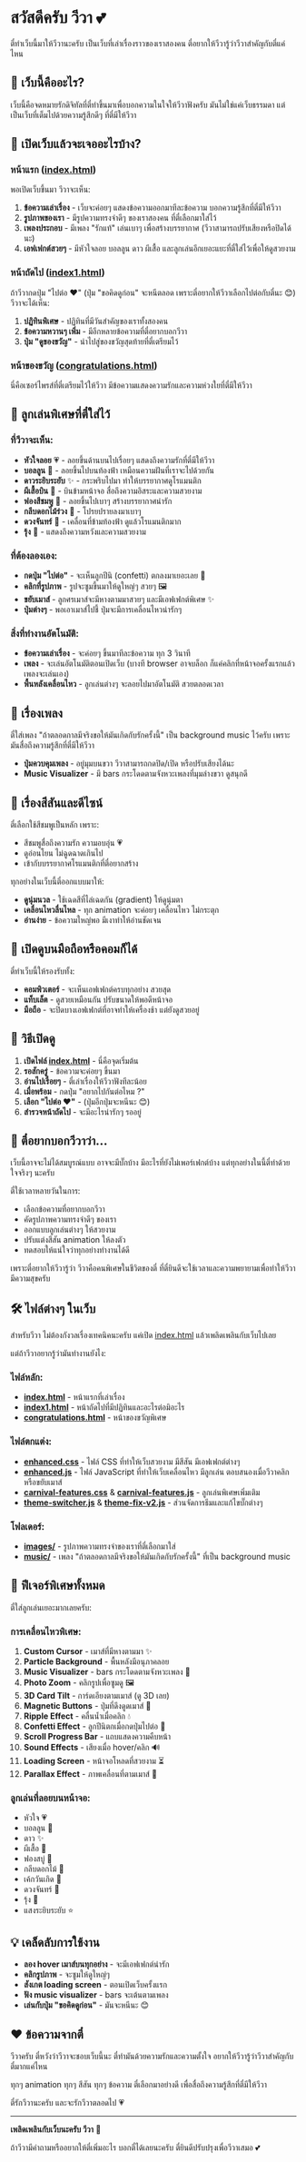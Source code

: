 # สวัสดีครับ วีวา 💕

ตี๋ทำเว็บนี้มาให้วีวานะครับ เป็นเว็บที่เล่าเรื่องราวของเราสองคน ตี๋อยากให้วีวารู้ว่าวีวาสำคัญกับตี๋แค่ไหน

## 🎯 เว็บนี้คืออะไร?

เว็บนี้คือจดหมายรักดิจิทัลที่ตี๋ทำขึ้นมาเพื่อบอกความในใจให้วีวาฟังครับ มันไม่ใช่แค่เว็บธรรมดา แต่เป็นเว็บที่เต็มไปด้วยความรู้สึกดีๆ ที่ตี๋มีให้วีวา

## 🌟 เปิดเว็บแล้วจะเจออะไรบ้าง?

### หน้าแรก ([index.html](index.html))
พอเปิดเว็บขึ้นมา วีวาจะเห็น:

1. **ข้อความเล่าเรื่อง** - เว็บจะค่อยๆ แสดงข้อความออกมาทีละข้อความ บอกความรู้สึกที่ตี๋มีให้วีวา
2. **รูปภาพของเรา** - มีรูปความทรงจำดีๆ ของเราสองคน ที่ตี๋เลือกมาใส่ไว้
3. **เพลงประกอบ** - มีเพลง "รักแท้" เล่นเบาๆ เพื่อสร้างบรรยากาศ (วีวาสามารถปรับเสียงหรือปิดได้นะ)
4. **เอฟเฟกต์สวยๆ** - มีหัวใจลอย บอลลูน ดาว ผีเสื้อ และลูกเล่นอีกเยอะแยะที่ตี๋ใส่ไว้เพื่อให้ดูสวยงาม

### หน้าถัดไป ([index1.html](index1.html))
ถ้าวีวากดปุ่ม "ไปต่อ ♥" (ปุ่ม "ขอคิดดูก่อน" จะหนีตลอด เพราะตี๋อยากให้วีวาเลือกไปต่อกับตี๋นะ 😊) วีวาจะได้เห็น:

1. **ปฏิทินพิเศษ** - ปฏิทินที่มีวันสำคัญของเราทั้งสองคน
2. **ข้อความหวานๆ เพิ่ม** - มีอีกหลายข้อความที่ตี๋อยากบอกวีวา
3. **ปุ่ม "ดูของขวัญ"** - นำไปสู่ของขวัญสุดท้ายที่ตี๋เตรียมไว้

### หน้าของขวัญ ([congratulations.html](congratulations.html))
นี่คือเซอร์ไพรส์ที่ตี๋เตรียมไว้ให้วีวา มีข้อความแสดงความรักและความห่วงใยที่ตี๋มีให้วีวา

## 💫 ลูกเล่นพิเศษที่ตี๋ใส่ไว้

### ที่วีวาจะเห็น:
- **หัวใจลอย** 💗 - ลอยขึ้นด้านบนไปเรื่อยๆ แสดงถึงความรักที่ตี๋มีให้วีวา
- **บอลลูน** 🎈 - ลอยขึ้นไปบนท้องฟ้า เหมือนความฝันที่เราจะไปด้วยกัน
- **ดาวระยิบระยับ** ✨ - กระพริบไปมา ทำให้บรรยากาศดูโรแมนติก
- **ผีเสื้อบิน** 🦋 - บินข้ามหน้าจอ สื่อถึงความอิสระและความสวยงาม
- **ฟองสีชมพู** 🫧 - ลอยขึ้นไปเบาๆ สร้างบรรยากาศน่ารัก
- **กลีบดอกไม้ร่วง** 🌸 - โปรยปรายลงมาเบาๆ
- **ดวงจันทร์** 🌙 - เคลื่อนที่ข้ามท้องฟ้า ดูแล้วโรแมนติกมาก
- **รุ้ง** 🌈 - แสดงถึงความหวังและความสวยงาม

### ที่ต้องลองเอง:
- **กดปุ่ม "ไปต่อ"** - จะเห็นลูกปีนิ (confetti) ตกลงมาเยอะเลย 🎊
- **คลิกที่รูปภาพ** - รูปจะซูมขึ้นมาให้ดูใหญ่ๆ สวยๆ 🖼️
- **ขยับเมาส์** - ลูกศรเมาส์จะมีหางตามมาสวยๆ และมีเอฟเฟกต์พิเศษ ✨
- **ปุ่มต่างๆ** - พอเอาเมาส์ไปชี้ ปุ่มจะมีการเคลื่อนไหวน่ารักๆ

### สิ่งที่ทำงานอัตโนมัติ:
- **ข้อความเล่าเรื่อง** - จะค่อยๆ ขึ้นมาทีละข้อความ ทุก 3 วินาที
- **เพลง** - จะเล่นอัตโนมัติตอนเปิดเว็บ (บางที browser อาจบล็อก ก็แค่คลิกที่หน้าจอครั้งแรกแล้วเพลงจะเล่นเอง)
- **พื้นหลังเคลื่อนไหว** - ลูกเล่นต่างๆ จะลอยไปมาอัตโนมัติ สวยตลอดเวลา

## 🎵 เรื่องเพลง

ตี๋ใส่เพลง "ถ้าตลอดกาลมีจริงขอให้มันเกิดกับรักครั้งนี้" เป็น background music ไว้ครับ เพราะมันสื่อถึงความรู้สึกที่ตี๋มีให้วีวา

- **ปุ่มควบคุมเพลง** - อยู่มุมบนขวา วีวาสามารถกดปิด/เปิด หรือปรับเสียงได้นะ
- **Music Visualizer** - มี bars กระโดดตามจังหวะเพลงที่มุมล่างขวา ดูสนุกดี

## 🎨 เรื่องสีสันและดีไซน์

ตี๋เลือกใช้สีชมพูเป็นหลัก เพราะ:
- สีชมพูสื่อถึงความรัก ความอบอุ่น 💗
- ดูอ่อนโยน ไม่ฉูดฉาดเกินไป
- เข้ากับบรรยากาศโรแมนติกที่ตี๋อยากสร้าง

ทุกอย่างในเว็บนี้ตี๋ออกแบบมาให้:
- **ดูนุ่มนวล** - ใช้เฉดสีที่ไล่เฉดกัน (gradient) ให้ดูนุ่มตา
- **เคลื่อนไหวลื่นไหล** - ทุก animation จะค่อยๆ เคลื่อนไหว ไม่กระตุก
- **อ่านง่าย** - ข้อความใหญ่พอ มีเงาทำให้อ่านชัดเจน

## 📱 เปิดดูบนมือถือหรือคอมก็ได้

ตี๋ทำเว็บนี้ให้รองรับทั้ง:
- **คอมพิวเตอร์** - จะเห็นเอฟเฟกต์ครบทุกอย่าง สวยสุด
- **แท็บเล็ต** - ดูสวยเหมือนกัน ปรับขนาดให้พอดีหน้าจอ
- **มือถือ** - จะปิดบางเอฟเฟกต์ที่อาจทำให้เครื่องช้า แต่ยังดูสวยอยู่

## 🚀 วิธีเปิดดู

1. **เปิดไฟล์ [index.html](index.html)** - นี่คือจุดเริ่มต้น
2. **รอสักครู่** - ข้อความจะค่อยๆ ขึ้นมา
3. **อ่านไปเรื่อยๆ** - ตี๋เล่าเรื่องให้วีวาฟังทีละน้อย
4. **เมื่อพร้อม** - กดปุ่ม "อยากไปกันต่อไหม ?"
5. **เลือก "ไปต่อ ♥"** - (ปุ่มอีกปุ่มจะหนีนะ 😊)
6. **สำรวจหน้าถัดไป** - จะมีอะไรน่ารักๆ รออยู่

## 💝 ตี๋อยากบอกวีวาว่า...

เว็บนี้อาจจะไม่ได้สมบูรณ์แบบ อาจจะมีบั๊กบ้าง มีอะไรที่ยังไม่เพอร์เฟกต์บ้าง แต่ทุกอย่างในนี้ตี๋ทำด้วยใจจริงๆ นะครับ

ตี๋ใช้เวลาหลายวันในการ:
- เลือกข้อความที่อยากบอกวีวา
- คัดรูปภาพความทรงจำดีๆ ของเรา
- ออกแบบลูกเล่นต่างๆ ให้สวยงาม
- ปรับแต่งสีสัน animation ให้ลงตัว
- ทดสอบให้แน่ใจว่าทุกอย่างทำงานได้ดี

เพราะตี๋อยากให้วีวารู้ว่า วีวาคือคนพิเศษในชีวิตของตี๋ ที่ตี๋ยินดีจะใช้เวลาและความพยายามเพื่อทำให้วีวามีความสุขครับ

## 🛠️ ไฟล์ต่างๆ ในเว็บ

สำหรับวีวา ไม่ต้องกังวลเรื่องเทคนิคนะครับ แค่เปิด [index.html](index.html) แล้วเพลิดเพลินกับเว็บไปเลย

แต่ถ้าวีวาอยากรู้ว่ามันทำงานยังไง:

### ไฟล์หลัก:
- **[index.html](index.html)** - หน้าแรกที่เล่าเรื่อง
- **[index1.html](index1.html)** - หน้าถัดไปที่มีปฏิทินและอะไรต่อมิอะไร
- **[congratulations.html](congratulations.html)** - หน้าของขวัญพิเศษ

### ไฟล์ตกแต่ง:
- **[enhanced.css](enhanced.css)** - ไฟล์ CSS ที่ทำให้เว็บสวยงาม มีสีสัน มีเอฟเฟกต์ต่างๆ
- **[enhanced.js](enhanced.js)** - ไฟล์ JavaScript ที่ทำให้เว็บเคลื่อนไหว มีลูกเล่น ตอบสนองเมื่อวีวาคลิกหรือขยับเมาส์
- **[carnival-features.css](carnival-features.css)** & **[carnival-features.js](carnival-features.js)** - ลูกเล่นพิเศษเพิ่มเติม
- **[theme-switcher.js](theme-switcher.js)** & **[theme-fix-v2.js](theme-fix-v2.js)** - ส่วนจัดการธีมและแก้ไขบั๊กต่างๆ

### โฟลเดอร์:
- **[images/](images/)** - รูปภาพความทรงจำของเราที่ตี๋เลือกมาใส่
- **[music/](music/)** - เพลง "ถ้าตลอดกาลมีจริงขอให้มันเกิดกับรักครั้งนี้" ที่เป็น background music

## 🎁 ฟีเจอร์พิเศษทั้งหมด

ตี๋ใส่ลูกเล่นเยอะมากเลยครับ:

### การเคลื่อนไหวพิเศษ:
1. **Custom Cursor** - เมาส์ที่มีหางตามมา ✨
2. **Particle Background** - พื้นหลังมีอนุภาคลอย
3. **Music Visualizer** - bars กระโดดตามจังหวะเพลง 🎵
4. **Photo Zoom** - คลิกรูปเพื่อซูมดู 🖼️
5. **3D Card Tilt** - การ์ดเอียงตามเมาส์ (ดู 3D เลย)
6. **Magnetic Buttons** - ปุ่มที่ดึงดูดเมาส์ 🧲
7. **Ripple Effect** - คลื่นน้ำเมื่อคลิก 💧
8. **Confetti Effect** - ลูกปีนิตกเมื่อกดปุ่มไปต่อ 🎊
9. **Scroll Progress Bar** - แถบแสดงความคืบหน้า
10. **Sound Effects** - เสียงเมื่อ hover/คลิก 🔊
11. **Loading Screen** - หน้าจอโหลดที่สวยงาม ⏳
12. **Parallax Effect** - ภาพเคลื่อนที่ตามเมาส์ 🌊

### ลูกเล่นที่ลอยบนหน้าจอ:
- หัวใจ 💗
- บอลลูน 🎈
- ดาว ✨
- ผีเสื้อ 🦋
- ฟองสบู่ 🫧
- กลีบดอกไม้ 🌸
- เค้กวันเกิด 🎂
- ดวงจันทร์ 🌙
- รุ้ง 🌈
- แสงระยิบระยับ ⭐

## 💡 เคล็ดลับการใช้งาน

- **ลอง hover เมาส์บนทุกอย่าง** - จะมีเอฟเฟกต์น่ารัก
- **คลิกรูปภาพ** - จะซูมให้ดูใหญ่ๆ
- **สังเกต loading screen** - ตอนเปิดเว็บครั้งแรก
- **ฟัง music visualizer** - bars จะเต้นตามเพลง
- **เล่นกับปุ่ม "ขอคิดดูก่อน"** - มันจะหนีนะ 😊

## ❤️ ข้อความจากตี๋

วีวาครับ ตี๋หวังว่าวีวาจะชอบเว็บนี้นะ ตี๋ทำมันด้วยความรักและความตั้งใจ อยากให้วีวารู้ว่าวีวาสำคัญกับตี๋มากแค่ไหน

ทุกๆ animation ทุกๆ สีสัน ทุกๆ ข้อความ ตี๋เลือกมาอย่างดี เพื่อสื่อถึงความรู้สึกที่ตี๋มีให้วีวา

ตี๋รักวีวานะครับ และจะรักวีวาตลอดไป 💗

---

**เพลิดเพลินกับเว็บนะครับ วีวา** 🌸

ถ้าวีวามีคำถามหรืออยากให้ตี๋เพิ่มอะไร บอกตี๋ได้เลยนะครับ ตี๋ยินดีปรับปรุงเพื่อวีวาเสมอ 💕
